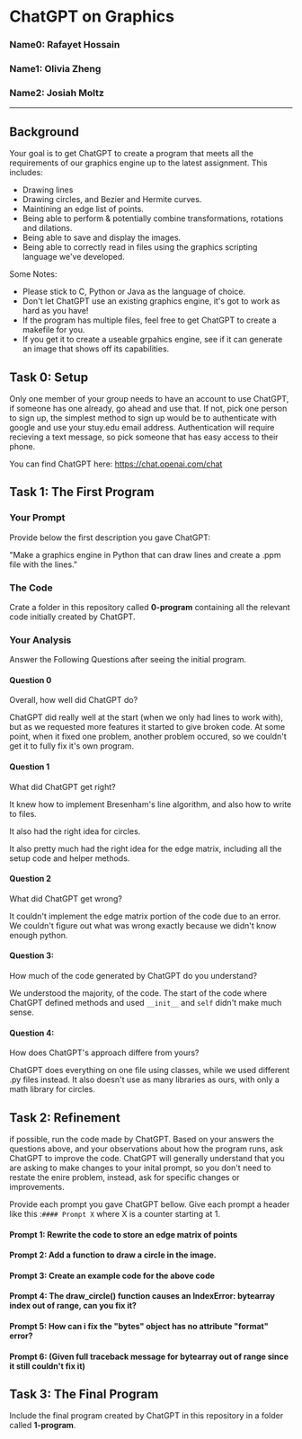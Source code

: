 # ChatGPT on Graphics

### Name0: Rafayet Hossain
### Name1: Olivia Zheng
### Name2: Josiah Moltz

---

## Background
Your goal is to get ChatGPT to create a program that meets all the requirements of our graphics engine up to the latest assignment. This includes:
* Drawing lines
* Drawing circles, and Bezier and Hermite curves.
* Maintining an edge list of points.
* Being able to perform & potentially combine transformations, rotations and dilations.
* Being able to save and display the images.
* Being able to correctly read in files using the graphics scripting language we've developed.

Some Notes:
* Please stick to C, Python or Java as the language of choice.
* Don't let ChatGPT use an existing graphics engine, it's got to work as hard as you have!
* If the program has multiple files, feel free to get ChatGPT to create a makefile for you.
* If you get it to create a useable grpahics engine, see if it can generate an image that shows off its capabilities.



## Task 0: Setup
Only one member of your group needs to have an account to use ChatGPT, if someone has one already, go ahead and use that. If not, pick one person to sign up, the simplest method to sign up would be to authenticate with google and use your stuy.edu email address. Authentication will require recieving a text message, so pick someone that has easy access to their phone.

You can find ChatGPT here: <https://chat.openai.com/chat>

## Task 1: The First Program
### Your Prompt
Provide below the first description you gave ChatGPT:

"Make a graphics engine in Python that can draw lines and create a .ppm file with the lines."

### The Code
Crate a folder in this repository called __0-program__ containing all the relevant code initially created by ChatGPT.

### Your Analysis
Answer the Following Questions after seeing the initial program.

#### Question 0
Overall, how well did ChatGPT do?

ChatGPT did really well at the start (when we only had lines to work with), but as we requested more features it started to give broken code. At some point, when it fixed one problem, another problem occured, so we couldn't get it to fully fix it's own program.

#### Question 1
What did ChatGPT get right?

It knew how to implement Bresenham's line algorithm, and also how to write to files.

It also had the right idea for circles.

It also pretty much had the right idea for the edge matrix, including all the setup code and helper methods.

#### Question 2
What did ChatGPT get wrong?

It couldn't implement the edge matrix portion of the code due to an error. We couldn't figure out what was wrong exactly because we didn't know enough python.

#### Question 3:
How much of the code generated by ChatGPT do you understand?

We understood the majority, of the code. The start of the code where ChatGPT defined methods and used `__init__` and `self` didn't make much sense.

#### Question 4:
How does ChatGPT's approach differe from yours?

ChatGPT does everything on one file using classes, while we used different .py files instead. It also doesn't use as many libraries as ours, with only a math library for circles.

## Task 2: Refinement
if possible, run the code made by ChatGPT. Based on your answers the questions above, and your observations about how the program runs, ask ChatGPT to improve the code. ChatGPT will generally understand that you are asking to make changes to your inital prompt, so you don't need to restate the enire problem, instead, ask for specific changes or improvements.

Provide each prompt you gave ChatGPT bellow. Give each prompt a header like this :`#### Prompt X` where X is a counter starting at 1.

#### Prompt 1: Rewrite the code to store an edge matrix of points
#### Prompt 2: Add a function to draw a circle in the image.
#### Prompt 3: Create an example code for the above code
#### Prompt 4: The draw_circle() function causes an IndexError: bytearray index out of range, can you fix it?
#### Prompt 5: How can i fix the "bytes" object has no attribute "format" error?
#### Prompt 6: (Given full traceback message for bytearray out of range since it still couldn't fix it)

## Task 3: The Final Program
Include the final program created by ChatGPT in this repository in a folder called __1-program__.
